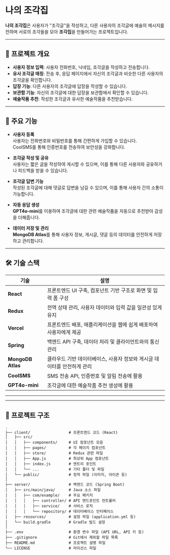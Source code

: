 # 나의 조각집

**나의 조각집**은 사용자가 "조각글"을 작성하고, 다른 사용자의 조각글에 예술의 메시지를 전하며 서로의 조각들을 모아 **조각집**을 만들어가는 프로젝트입니다.

---

## 📜 프로젝트 개요

- **사용자 정보 입력**: 사용자 전화번호, 닉네임, 조각글을 작성하고 전송합니다.
- **유사 조각글 매칭**: 전송 후, 응답 페이지에서 자신의 조각글과 비슷한 다른 사용자의 조각글을 확인합니다.
- **답장 기능**: 다른 사용자의 조각글에 답장을 작성할 수 있습니다.
- **보관함 기능**: 자신의 조각글에 대한 답장을 보관함에서 확인할 수 있습니다.
- **예술작품 추천**: 작성한 조각글과 유사한 예술작품을 추천받습니다.

---

## 🎯 주요 기능

- **사용자 등록**  
  사용자는 전화번호와 비밀번호를 통해 간편하게 가입할 수 있습니다.  
  CoolSMS를 통해 인증번호를 전송하여 보안성을 강화합니다.

- **조각글 작성 및 공유**  
  사용자는 짧은 글을 작성하여 게시할 수 있으며, 이를 통해 다른 사용자와 공유하거나 피드백을 받을 수 있습니다.

- **조각글 답변 기능**  
  작성된 조각글에 대해 댓글로 답변을 남길 수 있으며, 이를 통해 사용자 간의 소통이 가능합니다.

- **자동 응답 생성**  
  **GPT4o-mini**를 이용하여 조각글에 대한 관련 예술작품을 자동으로 추천받아 감성을 더해줍니다.

- **데이터 저장 및 관리**  
  **MongoDB Atlas**를 통해 사용자 정보, 게시글, 댓글 등의 데이터를 안전하게 저장하고 관리합니다.

---

## 🛠 기술 스택

| 기술               | 설명                                                                                 |
|--------------------|--------------------------------------------------------------------------------------|
| **React**         | 프론트엔드 UI 구축, 컴포넌트 기반 구조로 화면 및 입력 폼 구성                        |
| **Redux**         | 전역 상태 관리, 사용자 데이터와 입력 값을 일관성 있게 유지                            |
| **Vercel**        | 프론트엔드 배포, 애플리케이션을 웹에 쉽게 배포하여 사용자에게 제공                    |
| **Spring**        | 백엔드 API 구축, 데이터 처리 및 클라이언트와의 통신 관리                             |
| **MongoDB Atlas** | 클라우드 기반 데이터베이스, 사용자 정보와 게시글 데이터를 안전하게 관리               |
| **CoolSMS**       | SMS 전송 API, 인증번호 및 알림 전송에 활용                                           |
| **GPT4o-mini**    | 조각글에 대한 예술작품 추천 생성에 활용                                             |

---

---

## 📂 프로젝트 구조

```plaintext
.
├── client/                 # 프론트엔드 코드 (React)
│   ├── src/
│   │   ├── components/     # UI 컴포넌트 모음
│   │   ├── pages/          # 각 페이지 컴포넌트
│   │   ├── store/          # Redux 관련 파일
│   │   ├── App.js          # 최상위 App 컴포넌트
│   │   ├── index.js        # 엔트리 포인트
│   │   └── ...             # 기타 폴더 및 파일
│   └── public/             # 정적 파일 (이미지, 아이콘 등)
│
├── server/                 # 백엔드 코드 (Spring Boot)
│   ├── src/main/java/      # Java 소스 파일
│   │   ├── com/example/    # 주요 패키지
│   │   │   ├── controller/ # API 엔드포인트 컨트롤러
│   │   │   ├── service/    # 서비스 로직
│   │   │   └── repository/ # 데이터베이스 인터페이스
│   ├── resources/          # 설정 파일 (application.yml 등)
│   └── build.gradle        # Gradle 빌드 설정
│
├── .env                    # 환경 변수 파일 (API URL, API 키 등)
├── .gitignore              # Git에서 제외할 파일 목록
├── README.md               # 프로젝트 설명 파일
└── LICENSE                 # 라이선스 파일
